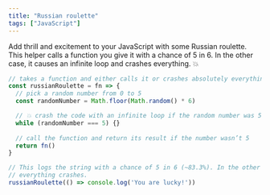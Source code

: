 ```yaml
---
title: "Russian roulette"
tags: ["JavaScript"]
---
```

Add thrill and excitement to your JavaScript with some Russian roulette. This helper calls a function you give it with a chance of 5 in 6. In the other case, it causes an infinite loop and crashes everything. 💥

```js
// takes a function and either calls it or crashes absolutely everything
const russianRoulette = fn => {
  // pick a random number from 0 to 5
  const randomNumber = Math.floor(Math.random() * 6)

  // 💥 crash the code with an infinite loop if the random number was 5
  while (randomNumber === 5) {}
  
  // call the function and return its result if the number wasn’t 5
  return fn()
}

// This logs the string with a chance of 5 in 6 (~83.3%). In the other case,
// everything crashes.
russianRoulette(() => console.log('You are lucky!'))
```
